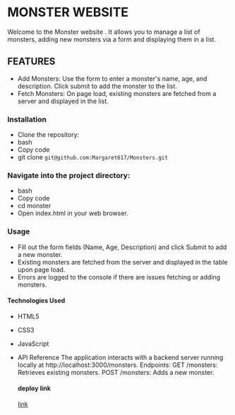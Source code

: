 # MONSTER WEBSITE
Welcome to the Monster website . It allows you to manage a list of monsters, adding new monsters via a form and displaying them in a list.

## FEATURES
- Add Monsters: Use the form to enter a monster's name, age, and description. Click submit to add the monster to the list.
- Fetch Monsters: On page load, existing monsters are fetched from a server and displayed in the list.
### Installation
- Clone the repository:
- bash
- Copy code
- git clone `git@github.com:Margaret617/Monsters.git`
### Navigate into the project directory:
- bash
- Copy code
- cd monster
- Open index.html in your web browser.
### Usage
- Fill out the form fields (Name, Age, Description) and click Submit to add a new monster.
- Existing monsters are fetched from the server and displayed in the table upon page load.
- Errors are logged to the console if there are issues fetching or adding monsters.
#### Technologies Used
- HTML5
- CSS3
- JavaScript
- API Reference
  The application interacts with a backend server running locally at http://localhost:3000/monsters.
  Endpoints:
  GET /monsters: Retrieves existing monsters.
  POST /monsters: Adds a new monster.

  #### deploy link
  [link](https://monsters-xxvl.vercel.app/)
